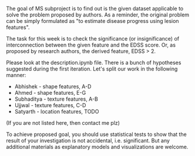 The goal of MS subproject is to find out is the given dataset applicable to solve the problem proposed by authors. As a reminder, the original problem can be  simply formulated as "to estimate disease progress using lesion features". 

The task for this week is to check the significance (or insignificance) of interconnection between the given feature and the EDSS score. Or, as proposed by research authors, the derived feature, EDSS > 2. 

Please look at the description.ipynb file. There is a bunch of hypotheses suggested during the first iteration. Let's split our work in the following manner:

- Abhishek - shape features, A-D
- Ahmed - shape features, E-G 
- Subhaditya - texture features, A-B
- Ujjwal - texture features, C-D
- Satyarth - location features, TODO

(If you are not listed here, then contact me plz)

To achieve proposed goal, you should use statistical tests to show that the result of your investigation is not accidental, i.e. significant. But any additional materials as explanatory models and visualizations are welcome.
